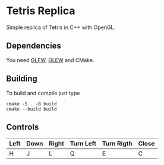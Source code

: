 # Tetris Replica

Simple replica of Tetris in C++ with OpenGL.

## Dependencies
You need [GLFW](https://github.com/glfw/glfw), [GLEW](https://github.com/nigels-com/glew) and CMake.

## Building

To build and compile just type
```
cmake -S . -B build
cmake --build build
```

## Controls
| Left | Down | Right | Turn Left | Turn Rigth | Close |
| ---- | ---- | ----- | --------- | ---------- | ----- |
| H    | J    | L     | Q         | E          | C     |
